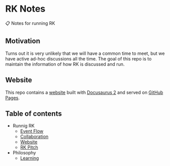 # RK Notes

📋 Notes for running RK

## Motivation

Turns out it is very unlikely that we will have a common time to meet, but we have active ad-hoc discussions all the time. The goal of this repo is to maintain the information of how RK is discussed and run.

## Website

This repo contains a [website](https://react-knowledgeable.github.io/notes/) built with [Docusaurus 2](https://v2.docusaurus.io/) and served on [GitHub Pages](https://pages.github.com/).

## Table of contents

- Runnig RK
  - [Event Flow](content/event-flow.md)
  - [Collaboration](content/rk-kids.md)
  - [Website](content/website.md)
  - [RK Pitch](content/rk-pitch.md)
- Philosophy
  - [Learning](content/learning.md)
